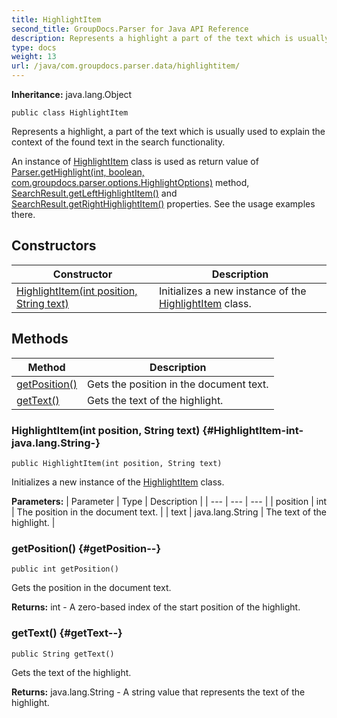 ```yaml
---
title: HighlightItem
second_title: GroupDocs.Parser for Java API Reference
description: Represents a highlight a part of the text which is usually used to explain the context of the found text in the search functionality.
type: docs
weight: 13
url: /java/com.groupdocs.parser.data/highlightitem/
---
```

**Inheritance:**
java.lang.Object
```
public class HighlightItem
```

Represents a highlight, a part of the text which is usually used to explain the context of the found text in the search functionality.

An instance of [HighlightItem](../../com.groupdocs.parser.data/highlightitem) class is used as return value of [Parser.getHighlight(int, boolean, com.groupdocs.parser.options.HighlightOptions)](../../com.groupdocs.parser/parser\#getHighlight-int--boolean--com.groupdocs.parser.options.HighlightOptions-) method, [SearchResult.getLeftHighlightItem()](../../com.groupdocs.parser.data/searchresult\#getLeftHighlightItem--) and [SearchResult.getRightHighlightItem()](../../com.groupdocs.parser.data/searchresult\#getRightHighlightItem--) properties. See the usage examples there.
## Constructors

| Constructor | Description |
| --- | --- |
| [HighlightItem(int position, String text)](#HighlightItem-int-java.lang.String-) | Initializes a new instance of the [HighlightItem](../../com.groupdocs.parser.data/highlightitem) class. |
## Methods

| Method | Description |
| --- | --- |
| [getPosition()](#getPosition--) | Gets the position in the document text. |
| [getText()](#getText--) | Gets the text of the highlight. |
### HighlightItem(int position, String text) {#HighlightItem-int-java.lang.String-}
```
public HighlightItem(int position, String text)
```


Initializes a new instance of the [HighlightItem](../../com.groupdocs.parser.data/highlightitem) class.

**Parameters:**
| Parameter | Type | Description |
| --- | --- | --- |
| position | int | The position in the document text. |
| text | java.lang.String | The text of the highlight. |

### getPosition() {#getPosition--}
```
public int getPosition()
```


Gets the position in the document text.

**Returns:**
int - A zero-based index of the start position of the highlight.
### getText() {#getText--}
```
public String getText()
```


Gets the text of the highlight.

**Returns:**
java.lang.String - A string value that represents the text of the highlight.
